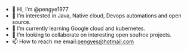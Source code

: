 - 👋 Hi, I’m @pengye1977
- 👀 I’m interested in Java, Native cloud, Devops automations and open source.
- 🌱 I’m currently learning Google cloud and kubernetes.
- 💞️ I’m looking to collaborate on interesting open soufrce projects.
- 📫 How to reach me email:pengyes@hotmail.com 

<!---
pengye1977/pengye1977 is a ✨ special ✨ repository because its `README.md` (this file) appears on your GitHub profile.
You can click the Preview link to take a look at your changes.
--->
